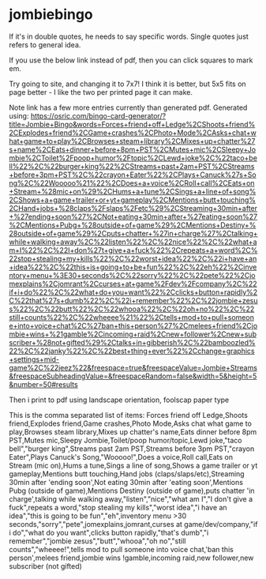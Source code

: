 # jombiebingo
If it's in double quotes, he needs to say specific words.
Single quotes just refers to general idea.


If you use the below link instead of pdf,
then you can click squares to mark em.

Try going to site, and changing it to 7x7! 
I think it is better, but 5x5 fits on page better - 
I like the two per printed page it can make.

Note link has a few more entries currently than generated pdf.
Generated using:
https://osric.com/bingo-card-generator/?title=Jombie+Bingo&words=Forces+friend+off+Ledge%2CShoots+friend%2CExplodes+friend%2CGame+crashes%2CPhoto+Mode%2CAsks+chat+what+game+to+play%2CBrowses+steam+library%2CMixes+up+chatter%27s+name%2CEats+dinner+before+8pm+PST%2CMutes+mic%2CSleepy+Jombie%2CToilet%2Fpoop+humor%2Ftopic%2CLewd+joke%2C%22taco+bell%22%2C%22burger+king%22%2CStreams+past+2am+PST%2CStreams+before+3pm+PST%2C%22crayon+Eater%22%2CPlays+Canuck%27s+Song%2C%22Wooooo%21%22%2CDoes+a+voice%2CRoll+call%2CEats+on+Stream+%28mic+on%29%2CHums+a+tune%2CSings+a+line+of+song%2CShows+a+game+trailer+or+yt+gameplay%2CMentions+butt+touching%2CHand+jobs+%28claps%2Fslaps%2Fetc%29%2CStreaming+30min+after+%27ending+soon%27%2CNot+eating+30min+after+%27eating+soon%27%2CMentions+Pubg+%28outside+of+game%29%2CMentions+Destiny+%28outside+of+game%29%2Cputs+chatter+%27in+charge%27%2Ctalking+while+walking+away%2C%22listen%22%2C%22nice%22%2C%22what+am+I%22%2C%22I+don%27t+give+a+fuck%22%2Crepeats+a+word%2C%22stop+stealing+my+kills%22%2C%22worst+idea%22%2C%22i+have+an+idea%22%2C%22this+is+going+to+be+fun%22%2C%22eh%22%2Cinventory+menu+%3E30+seconds%2C%22sorry%22%2C%22pete%22%2Cjomexplains%2Cjomrant%2Ccurses+at+game%2Fdev%2Fcompany%2C%22if+i+do%22%2C%22what+do+you+want%22%2Cclicks+button+rapidly%2C%22that%27s+dumb%22%2C%22i+remember%22%2C%22jombie+zesus%22%2C%22butt%22%2C%22whooa%22%2C%22oh+no%22%2C%22still+counts%22%2C%22wheeee%21%22%2Ctells+mod+to+pull+someone+into+voice+chat%2C%27ban+this+person%27%2Cmelees+friend%2Cjombie+wins+%21gamble%2Cincoming+raid%2Cnew+follower%2Cnew+subscriber+%28not+gifted%29%2Ctalks+in+gibberish%2C%22bamboozled%22%2C%22janky%22%2C%22best+thing+ever%22%2Cchange+graphics+settings+mid-game%2C%22jeez%22&freespace=true&freespaceValue=Jombie+Streams&freespaceSubheadingValue=&freespaceRandom=false&width=5&height=5&number=50#results

Then i print to pdf using landscape orientation, foolscap paper type


This is the comma separated list of items:
Forces friend off Ledge,Shoots friend,Explodes friend,Game crashes,Photo Mode,Asks chat what game to play,Browses steam library,Mixes up chatter's name,Eats dinner before 8pm PST,Mutes mic,Sleepy Jombie,Toilet/poop humor/topic,Lewd joke,"taco bell","burger king",Streams past 2am PST,Streams before 3pm PST,"crayon Eater",Plays Canuck's Song,"Wooooo!",Does a voice,Roll call,Eats on Stream (mic on),Hums a tune,Sings a line of song,Shows a game trailer or yt gameplay,Mentions butt touching,Hand jobs (claps/slaps/etc),Streaming 30min after 'ending soon',Not eating 30min after 'eating soon',Mentions Pubg (outside of game),Mentions Destiny (outside of game),puts chatter 'in charge',talking while walking away,"listen","nice","what am I","I don't give a fuck",repeats a word,"stop stealing my kills","worst idea","i have an idea","this is going to be fun","eh",inventory menu >30 seconds,"sorry","pete",jomexplains,jomrant,curses at game/dev/company,"if i do","what do you want",clicks button rapidly,"that's dumb","i remember","jombie zesus","butt","whooa","oh no","still counts","wheeee!",tells mod to pull someone into voice chat,'ban this person',melees friend,jombie wins !gamble,incoming raid,new follower,new subscriber (not gifted)
